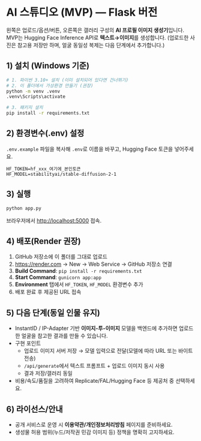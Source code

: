 
# AI 스튜디오 (MVP) — Flask 버전

왼쪽은 업로드/옵션/버튼, 오른쪽은 갤러리 구성의 **AI 프로필 이미지 생성기**입니다.
MVP는 Hugging Face Inference API로 **텍스트→이미지**를 생성합니다.
(업로드한 사진은 참고용 저장만 하며, 얼굴 동일성 복제는 다음 단계에서 추가합니다.)

## 1) 설치 (Windows 기준)
```bash
# 1. 파이썬 3.10+ 설치 (이미 설치되어 있다면 건너뛰기)
# 2. 이 폴더에서 가상환경 만들기 (권장)
python -m venv .venv
.venv\Scripts\activate

# 3. 패키지 설치
pip install -r requirements.txt
```

## 2) 환경변수(.env) 설정
`.env.example` 파일을 복사해 `.env`로 이름을 바꾸고, Hugging Face 토큰을 넣어주세요.
```env
HF_TOKEN=hf_xxx_여기에_본인토큰
HF_MODEL=stabilityai/stable-diffusion-2-1
```

## 3) 실행
```bash
python app.py
```
브라우저에서 <http://localhost:5000> 접속.

## 4) 배포(Render 권장)
1. GitHub 저장소에 이 폴더를 그대로 업로드
2. https://render.com → New → Web Service → GitHub 저장소 연결
3. **Build Command**: `pip install -r requirements.txt`
4. **Start Command**: `gunicorn app:app`
5. **Environment** 탭에서 `HF_TOKEN`, `HF_MODEL` 환경변수 추가
6. 배포 완료 후 제공된 URL 접속

## 5) 다음 단계(동일 인물 유지)
- InstantID / IP-Adapter 기반 **이미지-투-이미지** 모델을 백엔드에 추가하면
  업로드한 얼굴을 참고한 결과를 만들 수 있습니다.
- 구현 포인트
  - 업로드 이미지 서버 저장 → 모델 입력으로 전달(모델에 따라 URL 또는 바이트 전송)
  - `/api/generate`에서 텍스트 프롬프트 + 업로드 이미지 동시 사용
  - 결과 저장/갤러리 동일
- 비용/속도/품질을 고려하여 Replicate/FAL/Hugging Face 등 제공처 중 선택하세요.

## 6) 라이선스/안내
- 공개 서비스로 운영 시 **이용약관/개인정보처리방침** 페이지를 준비하세요.
- 생성물 허용 범위(누드/저작권 민감 이미지 등) 정책을 명확히 고지하세요.
